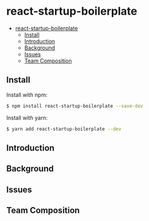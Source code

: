 # react-startup-boilerplate

- [react-startup-boilerplate](#react-startup-boilerplate)
  - [Install](#install)
  - [Introduction](#introduction)
  - [Background](#background)
  - [Issues](#issues)
  - [Team Composition](#team-composition)

## Install

Install with npm:

```sh
$ npm install react-startup-boilerplate --save-dev

```

Install with yarn:

```sh
$ yarn add react-startup-boilerplate --dev

```

## Introduction

## Background

## Issues

## Team Composition
